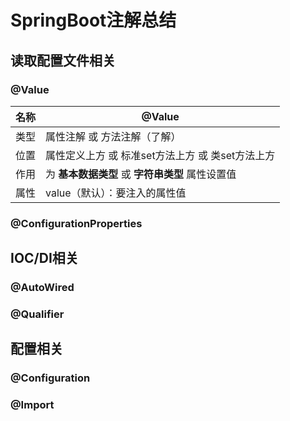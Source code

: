 # SpringBoot注解总结

## 读取配置文件相关

### @Value

| 名称 | @Value                                               |
| ---- | ---------------------------------------------------- |
| 类型 | 属性注解  或  方法注解（了解）                       |
| 位置 | 属性定义上方  或  标准set方法上方  或  类set方法上方 |
| 作用 | 为  **基本数据类型**  或  **字符串类型**  属性设置值 |
| 属性 | value（默认）：要注入的属性值                        |

### @ConfigurationProperties

## IOC/DI相关

### @AutoWired

### @Qualifier

## 配置相关

### @Configuration

### @Import